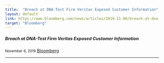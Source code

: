 ```yaml
---
title:  "Breach at DNA-Test Firm Veritas Exposed Customer Information"
layout: default
link: https://www.bloomberg.com/news/articles/2019-11-06/breach-at-dna-test-firm-veritas-exposed-customer-information
target: "Bloomberg"
---
```


<div class="col s12 m12">
  <div class="icon-block">
    <h5>Breach at DNA-Test Firm Veritas Exposed Customer Information</h5>
    <small>November 6, 2019</small>
    <a href="https://www.bloomberg.com/news/articles/2019-11-06/breach-at-dna-test-firm-veritas-exposed-customer-information">Bloomberg</a>
    <hr>
  </div>
</div>